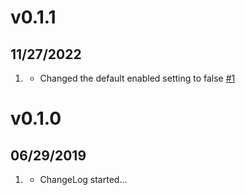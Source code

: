 # v0.1.1
##  11/27/2022

1. [](#improved)
    * Changed the default enabled setting to false [#1](https://github.com/bleutzinn/grav-plugin-snitch/issues/1)

# v0.1.0
##  06/29/2019

1. [](#new)
    * ChangeLog started...
